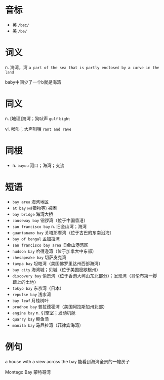 # 音标

- 英 `/beɪ/`
- 美 `/be/`

# 词义

n. 海湾，湾
`a part of the sea that is partly enclosed by a curve in the land`



baby中间少了一个b就是海湾

# 同义

n. [地理]海湾；狗吠声
`gulf` `bight`

vi. 吠叫；大声叫嚷
`rant and rave`

# 同根

- n. `bayou` 河口；海湾；支流

# 短语

- `bay area` 海湾地区
- `at bay` ◎(猎物等) 被困
- `bay bridge` 海湾大桥
- `causeway bay` 铜锣湾（位于中国香港）
- `san francisco bay` n. 旧金山湾；海湾
- `guantanamo bay` 关塔那摩湾（位于古巴的东南沿海）
- `bay of bengal` 孟加拉湾
- `san francisco bay area` 旧金山港湾区
- `hudson bay` 哈得逊湾（位于加拿大中东部）
- `chesapeake bay` 切萨皮克湾
- `tampa bay` 坦帕湾（美国佛罗里达州西部海湾）
- `bay city` 海湾城；贝城（位于美国密歇根州）
- `discovery bay` 愉景湾（位于香港大屿山东北部分）；发现湾（哥伦布第一脚踏上的土地）
- `tokyo bay` 东京湾（日本）
- `repulse bay` 浅水湾
- `bay leaf` 月桂树叶
- `prudhoe bay` 普拉德霍湾（美国阿拉斯加州北部）
- `engine bay` n. 引擎室；发动机舱
- `quarry bay` 鲗鱼涌
- `manila bay` 马尼拉湾（菲律宾海湾）

# 例句

a house with a view across the bay
能看到海湾全景的一幢房子

Montego Bay
蒙特哥湾


